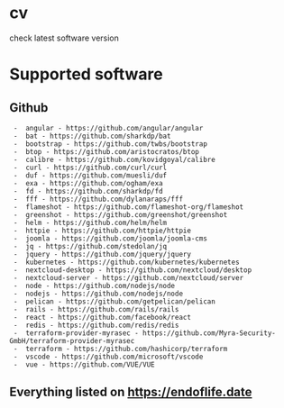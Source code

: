 # cv

check latest software version

# Supported software

## Github

     -  angular - https://github.com/angular/angular
     -  bat - https://github.com/sharkdp/bat
     -  bootstrap - https://github.com/twbs/bootstrap
     -  btop - https://github.com/aristocratos/btop 
     -  calibre - https://github.com/kovidgoyal/calibre
     -  curl - https://github.com/curl/curl
     -  duf - https://github.com/muesli/duf
     -  exa - https://github.com/ogham/exa
     -  fd - https://github.com/sharkdp/fd
     -  fff - https://github.com/dylanaraps/fff
     -  flameshot - https://github.com/flameshot-org/flameshot
     -  greenshot - https://github.com/greenshot/greenshot
     -  helm - https://github.com/helm/helm
     -  httpie - https://github.com/httpie/httpie
     -  joomla - https://github.com/joomla/joomla-cms
     -  jq - https://github.com/stedolan/jq
     -  jquery - https://github.com/jquery/jquery
     -  kubernetes - https://github.com/kubernetes/kubernetes
     -  nextcloud-desktop - https://github.com/nextcloud/desktop
     -  nextcloud-server - https://github.com/nextcloud/server
     -  node - https://github.com/nodejs/node
     -  nodejs - https://github.com/nodejs/node
     -  pelican - https://github.com/getpelican/pelican
     -  rails - https://github.com/rails/rails
     -  react - https://github.com/facebook/react
     -  redis - https://github.com/redis/redis
     -  terraform-provider-myrasec - https://github.com/Myra-Security-GmbH/terraform-provider-myrasec
     -  terraform - https://github.com/hashicorp/terraform
     -  vscode - https://github.com/microsoft/vscode
     -  vue - https://github.com/VUE/VUE

## Everything listed on <https://endoflife.date>
